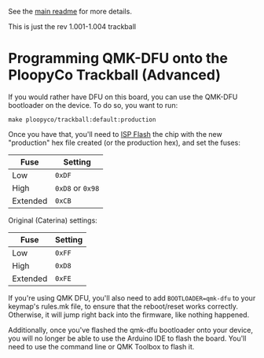 See the [main readme](../readme.md) for more details. 

This is just the rev 1.001-1.004 trackball

# Programming QMK-DFU onto the PloopyCo Trackball (Advanced)

If you would rather have DFU on this board, you can use the QMK-DFU bootloader on the device.  To do so, you want to run: 

    make ploopyco/trackball:default:production

Once you have that, you'll need to [ISP Flash](https://docs.qmk.fm/#/isp_flashing_guide) the chip with the new "production" hex file created (or the production hex), and set the fuses:


| Fuse     | Setting          |
|----------|------------------|
| Low      | `0xDF`           |
| High     | `0xD8` or `0x98` |
| Extended | `0xCB`           |

Original (Caterina) settings: 

| Fuse     | Setting          |
|----------|------------------|
| Low      | `0xFF`           |
| High     | `0xD8`           |
| Extended | `0xFE`           |

If you're using QMK DFU, you'll also need to add `BOOTLOADER=qmk-dfu` to your keymap's rules.mk file, to ensure that the reboot/reset works correctly. Otherwise, it will jump right back into the firmware, like nothing happened.

Additionally, once you've flashed the qmk-dfu bootloader onto your device, you will no longer be able to use the Arduino IDE to flash the board. You'll need to use the command line or QMK Toolbox to flash it. 
